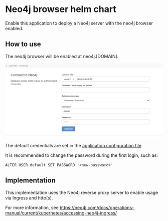 # Neo4j browser helm chart

Enable this application to deploy a Neo4j server with the neo4j browser enabled.

## How to use
The neo4j browser will be enabled at neo4j.[DOMAIN].

![Neo4j browser login](docs/browser-login.png)

The default credentials are set in the [application configuration file](deploy/values.yaml).

It is recommended to change the password during the first login, such as:

```
ALTER USER default SET PASSWORD '<new-password>'
```

## Implementation
This implementation uses the Neo4j reverse proxy server to enable usage via Ingress and http(s).

For more information, see https://neo4j.com/docs/operations-manual/current/kubernetes/accessing-neo4j-ingress/

